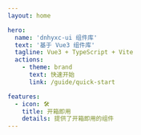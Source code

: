 ```yaml
---
layout: home

hero:
  name: 'dnhyxc-ui 组件库'
  text: '基于 Vue3 组件库'
  tagline: Vue3 + TypeScript + Vite
  actions:
    - theme: brand
      text: 快速开始
      link: /guide/quick-start

features:
  - icon: 🛠️
    title: 开箱即用
    details: 提供了开箱即用的组件
---
```

